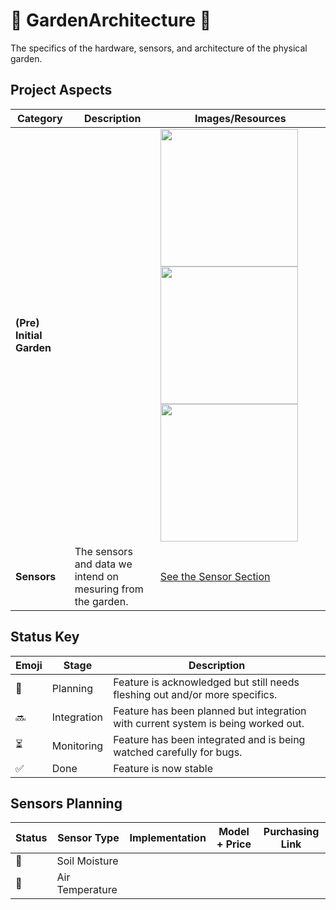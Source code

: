 # 🌱 GardenArchitecture 🌱
The specifics of the hardware, sensors, and architecture of the physical garden.

## Project Aspects
<!---{"type": "table", "id": "status-key"}--->
|  Category  |  Description  |  Images/Resources  |
|------------|---------------|--------------------|
|**(Pre) Initial Garden**|  |  <img src="https://github.com/Summer-Bros/GardenArchitecture/blob/main/photos/photo.jpeg" width=220 /> <img src="https://github.com/Summer-Bros/GardenArchitecture/blob/main/photos/photo-2.jpeg" width=220 /> <img src="https://github.com/Summer-Bros/GardenArchitecture/blob/main/photos/photo-3.jpeg" width=220/> |
|**Sensors**|The sensors and data we intend on mesuring from the garden.| [See the Sensor Section](https://github.com/Summer-Bros/GardenArchitecture/tree/main/README.md#sensors-planning) |


## Status Key
<!---{"type": "table", "id": "status-key"}--->
| Emoji | Stage | Description |
|-------|-------|-------------|
|  🤔   | Planning |  Feature is acknowledged but still needs fleshing out and/or more specifics. |
|  🔜   | Integration | Feature has been planned but integration with current system is being worked out. |
|  ⏳   | Monitoring | Feature has been integrated and is being watched carefully for bugs. |
|  ✅   | Done | Feature is now stable |



## Sensors Planning
<!---{"type": "table", "id": "sensor-list"}--->
|    Status   |  Sensor Type |  Implementation  |  Model + Price  | Purchasing Link |
|-------------|--------------|------------------|-----------------|-----------------|
| 🤔 | Soil Moisture | | | |
| 🤔 | Air Temperature | | | |
